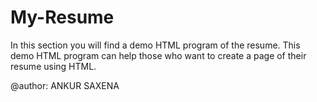 # My-Resume
In this section you will find a demo HTML program of the resume. This demo HTML program can help those who want to create a page of their resume using HTML.

@author: ANKUR SAXENA
